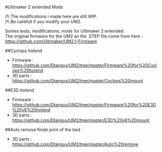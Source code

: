 #Ultimaker 2 extended Mods

/!\ The modifications i made here are still WIP.<br>
/!\ Be carefull if you modify your UM2.

Somes tests, modifications, mods for Ultimaker 2 extended.<br>
The original firmware for the UM2 an the .STEP file come from here : https://github.com/Ultimaker/UM2.1-Firmware

##Cyclops hotend
- Firmware : https://github.com/Dtanguy/UM2/tree/master/Firmware%20for%20Cyclops%20hotend
- 3D parts : https://github.com/Dtanguy/UM2/tree/master/Cyclops%20mount

##E3D hotend
- Firmware : https://github.com/Dtanguy/UM2/tree/master/Firmware%20for%20E3D%20v6%20hotend
- 3D parts : https://github.com/Dtanguy/UM2/tree/master/E3D%20v6%20mount

##Auto remove finish print of the bed
- 3D parts : https://github.com/Dtanguy/UM2/tree/master/Auto%20remove